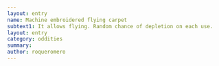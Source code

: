```yaml
---
layout: entry 
name: Machine embroidered flying carpet
subtext1: It allows flying. Random chance of depletion on each use.
layout: entry
category: oddities
summary: 
author: roqueromero
---
```

